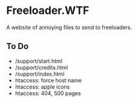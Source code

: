 Freeloader.WTF
==============

A website of annoying files to send to freeloaders.


## To Do

 * /support/start.html
 * /support/credits.html
 * /support/index.html
 * htaccess: force host name
 * htaccess: apple icons
 * htaccess: 404, 500 pages
